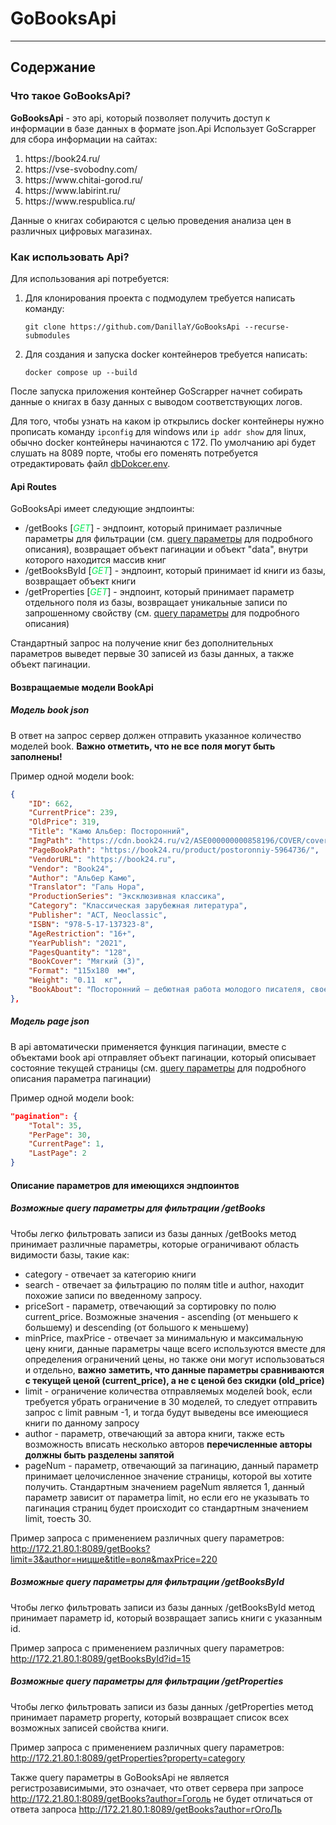 # GoBooksApi

----
## Содержание

### Что такое GoBooksApi?
**GoBooksApi** - это api, который позволяет получить доступ к информации в базе данных в формате json.Api Использует GoScrapper для сбора информации на сайтах:

<ol>
	<li>https://book24.ru/</li>
	<li>https://vse-svobodny.com/</li>
	<li>https://www.chitai-gorod.ru/</li>
	<li>https://www.labirint.ru/</li>
	<li>https://www.respublica.ru/</li>
</ol>

Данные о книгах собираются с целью проведения анализа цен в различных цифровых магазинах.

### Как использовать Api?

Для использования api потребуется:

1. Для клонирования проекта с подмодулем требуется написать команду:
	```shell
	git clone https://github.com/DanillaY/GoBooksApi --recurse-submodules
	```
2. Для создания и запуска docker контейнеров требуется написать:
    ```shell
	docker compose up --build
	```
После запуска приложения контейнер GoScrapper начнет собирать данные о книгах в базу данных с выводом соответствующих логов.

Для того, чтобы узнать на каком ip открылись docker контейнеры нужно прописать команду `ipconfig` для windows или `ip addr show` для linux, обычно docker контейнеры начинаются с 172. По умолчанию api будет слушать на 8089 порте, чтобы его поменять потребуется отредактировать файл [dbDokcer.env](./dbDocker.env). 

#### Api Routes

GoBooksApi имеет следующие эндпоинты:

*	/getBooks [<span style="color:#09ea57">*GET*</span>] - эндпоинт, который принимает различные параметры для фильтрации (см. [query параметры](#Возможные-query-параметры-для-фильтрации-/getBooks) для подробного описания), возвращает объект пагинации и объект "data", внутри которого находится массив книг
*	/getBooksById [<span style="color:#09ea57">*GET*</span>] - эндпоинт, который принимает id книги из базы, возвращает объект книги
*	/getProperties [<span style="color:#09ea57">*GET*</span>] - эндпоинт, который принимает параметр отдельного поля из базы, возвращает уникальные записи по запрошенному свойству (см. [query параметры](#Возможные-query-параметры-для-фильтрации-/getProperties) для подробного описания)

Стандартный запрос на получение книг без дополнительных параметров выведет первые 30 записей из базы данных, а также объект пагинации.

#### Возвращаемые модели BookApi

##### Модель book json

В ответ на запрос сервер должен отправить указанное количество моделей book.
**Важно отметить, что не все поля могут быть заполнены!**

Пример одной модели book:

```json
{
	"ID": 662,
	"CurrentPrice": 239,
	"OldPrice": 319,
	"Title": "Камю Альбер: Посторонний",
	"ImgPath": "https://cdn.book24.ru/v2/ASE000000000858196/COVER/cover13d__w410.jpg",
	"PageBookPath": "https://book24.ru/product/postoronniy-5964736/",
	"VendorURL": "https://book24.ru",
	"Vendor": "Book24",
	"Author": "Альбер Камю",
	"Translator": "Галь Нора",
	"ProductionSeries": "Эксклюзивная классика",
	"Category": "Классическая зарубежная литература",
	"Publisher": "АСТ, Neoclassic",
	"ISBN": "978-5-17-137323-8",
	"AgeRestriction": "16+",
	"YearPublish": "2021",
	"PagesQuantity": "128",
	"BookCover": "Мягкий (3)",
	"Format": "115x180  мм",
	"Weight": "0.11  кг",
	"BookAbout": "Посторонний — дебютная работа молодого писателя, своеобразный творческий манифест. Понятие абсолютной свободы — основной постулат этого манифеста. Героя этой повести судят за убийство, которое он совершил по самой глупой из всех возможных причин. И это правда, которую герой не боится бросить в лицо своим судьям, пойти наперекор всему, забыть обо всех условностях и умереть во имя своих убеждений."
},
```
##### Модель page json

В api автоматически применяется функция пагинации, вместе с объектами book api отправляет объект пагинации, который описывает состояние текущей страницы (см. [query параметры](#Возможные-query-параметры-для-фильтрации-/getBooks) для подробного описания параметра пагинации)

Пример одной модели book:
```json
"pagination": {
	"Total": 35,
	"PerPage": 30,
	"CurrentPage": 1,
	"LastPage": 2
}
```

#### Описание параметров для имеющихся эндпоинтов

##### Возможные query параметры для фильтрации /getBooks

Чтобы легко фильтровать записи из базы данных /getBooks метод принимает различные параметры, которые ограничивают область видимости базы, такие как:

- category - отвечает за категорию книги 
- search - отвечает за фильтрацию по полям title и author, находит похожие записи по введенному запросу.
- priceSort - параметр, отвечающий за сортировку по полю current_price. Возможные значения - ascending (от меньшего к большему) и descending (от большого к меньшему)
- minPrice, maxPrice - отвечает за минимальную и максимальную цену книги, данные параметры чаще всего используются вместе для определения ограничений цены, но также они могут использоваться и отдельно, **важно заметить, что данные параметры сравниваются с текущей ценой (current_price), а не с ценой без скидки (old_price)**
- limit - ограничение количества отправляемых моделей book, если требуется убрать ограничение в 30 моделей, то следует отправить запрос с limit равным -1, и тогда будут выведены все имеющиеся книги по данному запросу
- author - параметр, отвечающий за автора книги, также есть возможность вписать несколько авторов **перечисленные авторы должны быть разделены запятой** 
- pageNum - параметр, отвечающий за пагинацию, данный параметр принимает целочисленное значение страницы, которой вы хотите получить. Стандартным значением pageNum является 1, данный параметр зависит от параметра limit, но если его не указывать то пагинация страниц будет происходит со стандартным значением limit, тоесть 30.  

Пример запроса с применением различных query параметров: <http://172.21.80.1:8089/getBooks?limit=3&author=ницше&title=воля&maxPrice=220>

##### Возможные query параметры для фильтрации /getBooksById

Чтобы легко фильтровать записи из базы данных /getBooksById метод принимает параметр id, который возвращает запись книги с указанным id.

Пример запроса с применением различных query параметров: <http://172.21.80.1:8089/getBooksById?id=15>

##### Возможные query параметры для фильтрации /getProperties

Чтобы легко фильтровать записи из базы данных /getProperties метод принимает параметр property, который возвращает список всех возможных записей свойства книги.

Пример запроса с применением различных query параметров: <http://172.21.80.1:8089/getProperties?property=category>

Также query параметры в GoBooksApi не является регистрозависимыми, это означает, что ответ сервера при запросе <http://172.21.80.1:8089/getBooks?author=Гоголь> не будет отличаться от ответа запроса <http://172.21.80.1:8089/getBooks?author=гОгоЛь>